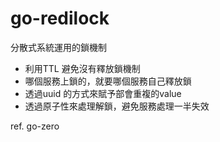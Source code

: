 # go-redilock
分散式系統運用的鎖機制

*   利用TTL 避免沒有釋放鎖機制
*   哪個服務上鎖的，就要哪個服務自己釋放鎖
*   透過uuid 的方式來賦予部會重複的value
*   透過原子性來處理解鎖，避免服務處理一半失效

ref. go-zero